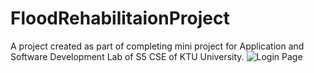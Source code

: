 # FloodRehabilitaionProject
A project created as part of completing mini project for Application and Software Development Lab of S5 CSE of KTU University.
![Login Page]("/images/login.png")
